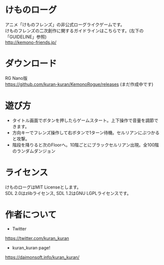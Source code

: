 # けものローグ

アニメ「けものフレンズ」の非公式ローグライクゲームです。  
けものフレンズの二次創作に関するガイドラインはこちらです。(左下の「GUIDELINE」参照)  
http://kemono-friends.jp/  

# ダウンロード
RG Nano版  
https://github.com/kuran-kuran/KemonoRogue/releases (まだ作成中です)  

# 遊び方
- タイトル画面でボタンを押したらゲームスタート。上下操作で音量を調節できます。  
- 方向キーでフレンズ操作して右ボタンで1ターン待機。セルリアンにぶつかると攻撃。
- 階段を降りると次のFloorへ。10階ごとにブラックセルリアン出現。全100階のランダムダンジョン

# ライセンス

けものローグはMIT Licenseとします。  
SDL 2.0はzlibライセンス, SDL 1.2はGNU LGPLライセンスです。  

# 作者について

- Twitter

https://twitter.com/kuran_kuran  

- kuran_kuran page!

https://daimonsoft.info/kuran_kuran/  
